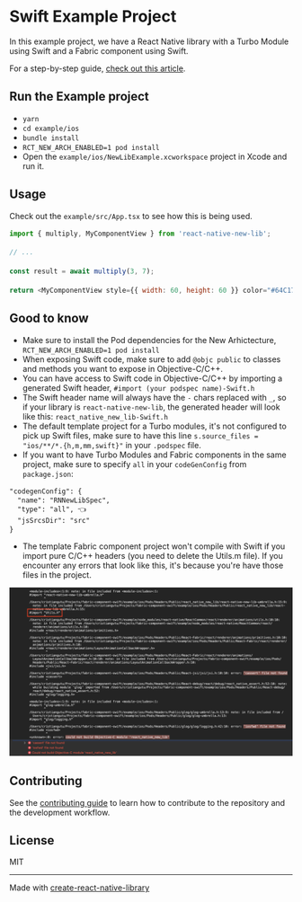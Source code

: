# Swift Example Project

In this example project, we have a React Native library with a Turbo Module using Swift and a Fabric component using Swift.

For a step-by-step guide, [check out this article](https://cristiangutu.pro/using-swift-to-develop-a-fabric-component-in-react-natives-new-architecture/).

## Run the Example project

- `yarn`
- `cd example/ios`
- `bundle install`
- `RCT_NEW_ARCH_ENABLED=1 pod install`
- Open the `example/ios/NewLibExample.xcworkspace` project in Xcode and run it.


## Usage

Check out the `example/src/App.tsx` to see how this is being used.

```js
import { multiply, MyComponentView } from 'react-native-new-lib';

// ...

const result = await multiply(3, 7);

return <MyComponentView style={{ width: 60, height: 60 }} color="#64C17F" />
```

## Good to know

- Make sure to install the Pod dependencies for the New Arhictecture, `RCT_NEW_ARCH_ENABLED=1 pod install`
- When exposing Swift code, make sure to add `@objc public` to classes and methods you want to expose in Objective-C/C++.
- You can have access to Swift code in Objective-C/C++ by importing a generated Swift header, `#import (your podspec name)-Swift.h`
- The Swift header name will always have the `-` chars replaced with `_`, so if your library is `react-native-new-lib`, the generated header will look like this: `react_native_new_lib-Swift.h`
- The default template project for a Turbo modules, it's not configured to pick up Swift files, make sure to have this line `s.source_files = "ios/**/*.{h,m,mm,swift}"` in your `.podspec` file.
- If you want to have Turbo Modules and Fabric components in the same project, make sure to specify `all` in your `codeGenConfig` from `package.json`:
```
"codegenConfig": {
  "name": "RNNewLibSpec",
  "type": "all", 👈
  "jsSrcsDir": "src"
}
```
- The template Fabric component project won't compile with Swift if you import pure C/C++ headers (you need to delete the Utils.m file). If you encounter any errors that look like this, it's because you're have those files in the project.

![C/C++ Xcode build error example](c-cpp-error-example.png)

## Contributing

See the [contributing guide](CONTRIBUTING.md) to learn how to contribute to the repository and the development workflow.

## License

MIT

---

Made with [create-react-native-library](https://github.com/callstack/react-native-builder-bob)
